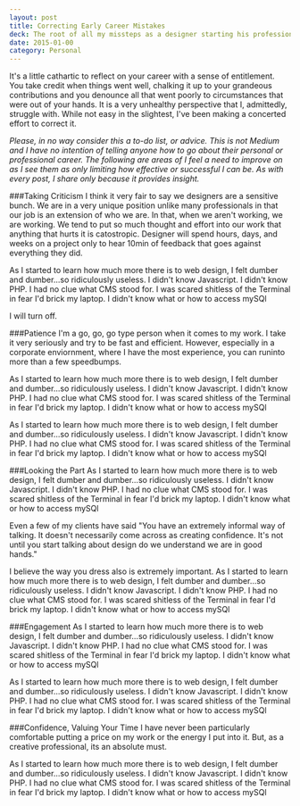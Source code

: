 ```yaml
---
layout: post
title: Correcting Early Career Mistakes
deck: The root of all my missteps as a designer starting his professional career is an unfortunate combination of immaturity, impatience, and a lack of confidence&mdash;traits I'd imagine most young professionals, admittedly, face time-to-time.
date: 2015-01-00
category: Personal
---
```


It's a little cathartic to reflect on your career with a sense of entitlement. You take credit when things went well, chalking it up to your grandeous contributions and you denounce all that went poorly to circumstances that were out of your hands. It is a very unhealthy perspective that I, admittedly, struggle with. While not easy in the slightest, I've been making a concerted effort to correct it.

<em>Please, in no way consider this a to-do list, or advice. This is not Medium and I have no intention of telling anyone how to go about their personal or professional career. The following are areas of I feel a need to improve on as I see them as only limiting how effective or successful I can be. As with every post, I share only because it provides insight.</em>


###Taking Criticism
I think it very fair to say we designers are a sensitive bunch. We are in a very unique position unlike many professionals in that our job is an extension of who we are. In that, when we aren't working, we are working. We tend to put so much thought and effort into our work that anything that hurts it is catostropic. Designer will spend hours, days, and weeks on a project only to hear 10min of feedback that goes against everything they did.

As I started to learn how much more there is to web design, I felt dumber and dumber...so ridiculously useless. I didn't know Javascript. I didn't know PHP. I had no clue what CMS stood for. I was scared shitless of the Terminal in fear I'd brick my laptop. I didn't know what or how to access mySQl

I will turn off.

###Patience
I'm a go, go, go type person when it comes to my work. I take it very seriously and try to be fast and efficient. However, especially in a corporate enviornment, where I have the most experience, you can runinto more than a few speedbumps. 

As I started to learn how much more there is to web design, I felt dumber and dumber...so ridiculously useless. I didn't know Javascript. I didn't know PHP. I had no clue what CMS stood for. I was scared shitless of the Terminal in fear I'd brick my laptop. I didn't know what or how to access mySQl

As I started to learn how much more there is to web design, I felt dumber and dumber...so ridiculously useless. I didn't know Javascript. I didn't know PHP. I had no clue what CMS stood for. I was scared shitless of the Terminal in fear I'd brick my laptop. I didn't know what or how to access mySQl

###Looking the Part
As I started to learn how much more there is to web design, I felt dumber and dumber...so ridiculously useless. I didn't know Javascript. I didn't know PHP. I had no clue what CMS stood for. I was scared shitless of the Terminal in fear I'd brick my laptop. I didn't know what or how to access mySQl

Even a few of my clients have said "You have an extremely informal way of talking. It doesn't necessarily come across as creating confidence. It's not until you start talking about design do we understand we are in good hands." 

I believe the way you dress also is extremely important. As I started to learn how much more there is to web design, I felt dumber and dumber...so ridiculously useless. I didn't know Javascript. I didn't know PHP. I had no clue what CMS stood for. I was scared shitless of the Terminal in fear I'd brick my laptop. I didn't know what or how to access mySQl

###Engagement
As I started to learn how much more there is to web design, I felt dumber and dumber...so ridiculously useless. I didn't know Javascript. I didn't know PHP. I had no clue what CMS stood for. I was scared shitless of the Terminal in fear I'd brick my laptop. I didn't know what or how to access mySQl

As I started to learn how much more there is to web design, I felt dumber and dumber...so ridiculously useless. I didn't know Javascript. I didn't know PHP. I had no clue what CMS stood for. I was scared shitless of the Terminal in fear I'd brick my laptop. I didn't know what or how to access mySQl

###Confidence, Valuing Your Time
I have never been particularly comfortable putting a price on my work or the energy I put into it. But, as a creative professional, its an absolute must.

As I started to learn how much more there is to web design, I felt dumber and dumber...so ridiculously useless. I didn't know Javascript. I didn't know PHP. I had no clue what CMS stood for. I was scared shitless of the Terminal in fear I'd brick my laptop. I didn't know what or how to access mySQl